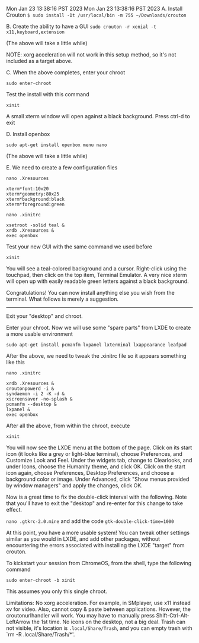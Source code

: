 Mon Jan 23 13:38:16 PST 2023
Mon Jan 23 13:38:16 PST 2023
A. Install Crouton
`$ sudo install -Dt /usr/local/bin -m 755 ~/Downloads/crouton`

B. Create the ability to have a GUI
`sudo crouton -r xenial -t x11,keyboard,extension`

(The above will take a little while)

NOTE: xorg acceleration will not work in this setup method, so it's not included as a target above.

C. When the above completes, enter your chroot

`sudo enter-chroot`

Test the install with this command

`xinit`

A small xterm window will open against a black background. Press ctrl-d to exit

D. Install openbox

`sudo apt-get install openbox menu nano`

(The above will take a little while)

E. We need to create a few configuration files

`nano .Xresources`

    xterm*font:10x20
    xterm*geometry:80x25
    xterm*background:black
    xterm*foreground:green

`nano .xinitrc`

    xsetroot -solid teal &
    xrdb .Xresources &
    exec openbox

Test your new GUI with the same command we used before

`xinit`

You will see a teal-colored background and a cursor. Right-click using the touchpad, then click on the top item, Terminal Emulator. A very nice xterm will open up with easily readable green letters against a black background.

Congratulations! You can now install anything else you wish from the terminal. What follows is merely a suggestion.


***

Exit your "desktop" and chroot.

Enter your chroot. Now we will use some "spare parts" from LXDE to create a more usable environment

`sudo apt-get install pcmanfm lxpanel lxterminal lxappearance leafpad`

After the above, we need to tweak the .xinitrc file so it appears something like this

`nano .xinitrc`

    xrdb .Xresources &
    croutonpowerd -i &
    syndaemon -i 2 -K -d &
    xscreensaver -no-splash &
    pcmanfm --desktop &
    lxpanel &
    exec openbox

After all the above, from within the chroot, execute

`xinit`

You will now see the LXDE menu at the bottom of the page. Click on its start icon (it looks like a grey or light-blue terminal), choose Preferences, and Customize Look and Feel. Under the widgets tab, change to Clearlooks, and under Icons, choose the Humanity theme, and click OK. Click on the start icon again, choose Preferences, Desktop Preferences, and choose a background color or image. Under Advanced, click "Show menus provided by window managers" and apply the changes, click OK.

Now is a great time to fix the double-click interval with the following. Note that you'll have to exit the "desktop" and re-enter for this change to take effect.

`nano .gtkrc-2.0.mine` and add the code `gtk-double-click-time=1000`

At this point, you have a more usable system! You can tweak other settings similar as you would in LXDE, and add other packages, without encountering the errors associated with installing the LXDE "target" from crouton.

To kickstart your session from ChromeOS, from the shell, type the following command

`sudo enter-chroot -b xinit`

This assumes you only this single chroot.

Limitations: No xorg acceleration. For example, in SMplayer, use x11 instead xv for video. Also, cannot copy & paste between applications. However, the croutonurlhandler will work. You may have to manually press Shift-Ctrl-Alt-LeftArrow the 1st time. No icons on the desktop, not a big deal. Trash can not visible, it's location is `.local/Share/Trash`, and you can empty trash with `rm -R .local/Share/Trash/*'.